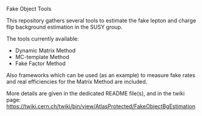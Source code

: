 Fake Object Tools 

This repository gathers several tools to estimate the fake lepton and charge flip background estimation in the SUSY group.

The tools currently available: 
* Dynamic Matrix Method
* MC-template Method
* Fake Factor Method

Also frameworks which can be used (as an example) to measure fake rates and real efficiencies for the Matrix Method are included. 

More details are given in the dedicated README file(s), and in the twiki page:
https://twiki.cern.ch/twiki/bin/view/AtlasProtected/FakeObjectBgEstimation

